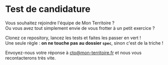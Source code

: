 # Test de candidature

Vous souhaitez rejoindre l'équipe de Mon Territoire ?  
Ou vous avez tout simplement envie de vous frotter à un petit exercice ?

Clonez ce repository, lancez les tests et faites les passer en vert !   
Une seule règle : **on ne touche pas au dossier `spec`**, sinon c'est de la triche !

Envoyez-nous votre réponse à [cto@mon-territoire.fr](mailto:cto@mon-territoire.fr) et nous vous recontacterons très vite.  
